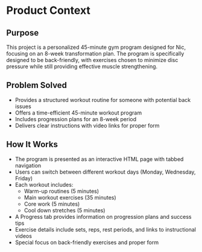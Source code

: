 # Product Context

## Purpose
This project is a personalized 45-minute gym program designed for Nic, focusing on an 8-week transformation plan. The program is specifically designed to be back-friendly, with exercises chosen to minimize disc pressure while still providing effective muscle strengthening.

## Problem Solved
- Provides a structured workout routine for someone with potential back issues
- Offers a time-efficient 45-minute workout program
- Includes progression plans for an 8-week period
- Delivers clear instructions with video links for proper form

## How It Works
- The program is presented as an interactive HTML page with tabbed navigation
- Users can switch between different workout days (Monday, Wednesday, Friday)
- Each workout includes:
  - Warm-up routines (5 minutes)
  - Main workout exercises (35 minutes)
  - Core work (5 minutes)
  - Cool down stretches (5 minutes)
- A Progress tab provides information on progression plans and success tips
- Exercise details include sets, reps, rest periods, and links to instructional videos
- Special focus on back-friendly exercises and proper form
